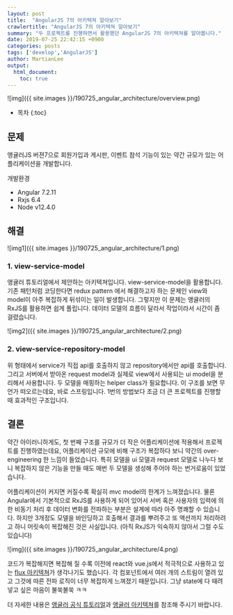 ```yaml
---
layout: post
title:  "AngularJS 7의 아키텍쳐 알아보기"
crawlertitle: "AngularJS 7의 아키텍쳐 알아보기"
summary: "두 프로젝트를 진행하면서 활용했던 AngularJS 7의 아키텍쳐를 알아봅니다."
date: 2019-07-25 22:42:15 +0900
categories: posts
tags: ['develop','AngularJS']
author: MartianLee
output:
  html_document:
    toc: true
---
```


![img]({{ site.images }}/190725_angular_architecture/overview.png)

* 목차
{:toc}

## 문제
앵귤러JS 버젼7으로 회원가입과 게시판, 이벤트 참석 기능이 있는 약간 규모가 있는 어플리케이션을 개발합니다.

개발환경
* Angular 7.2.11
* Rxjs 6.4
* Node v12.4.0

## 해결

![img1]({{ site.images }}/190725_angular_architecture/1.png)

### 1. view-service-model

앵귤러 튜토리얼에서 제안하는 아키텍쳐입니다. view-service-model을 활용합니다. 기존 패턴처럼 코딩한다면 redux pattern 에서 해결하고자 하는 문제인 view와 model이 아주 복잡하게 뒤섞이는 일이 발생합니다. 그렇지만 이 문제는 앵귤러의 RxJS를 활용하면 쉽게 풀립니다. 데이터 모델의 흐름이 달라서 작업이라서 시간이 좀 걸렸습니다.

![img2]({{ site.images }}/190725_angular_architecture/2.png)

### 2. view-service-repository-model

위 형태에서 service가 직접 api를 호출하지 않고 repository에서만 api를 호출합니다. 그리고 서버에서 받아온 request model과 실제로 view에서 사용되는 ui model을 분리해서 사용합니다. 두 모델을 매핑하는 helper class가 필요합니다. 이 구조를 보면 무언가 떠오르는데요, 바로 스프링입니다. 1번의 방법보다 조금 더 큰 프로젝트를 진행할 때 효과적인 구조입니다.

## 결론

약간 아이러니하게도, 첫 번째 구조를 규모가 더 작은 어플리케이션에 적용해서 프로젝트를 진행하였는데요, 어플리케이션 규모에 비해 구조가 복잡하다 보니 약간의 over-engineering 한 느낌이 들었습니다. 특히 모델을 ui 모델과 request 모델로 나누다 보니 복잡하지 않은 기능을 만들 때도 매번 두 모델을 생성해 주어야 하는 번거로움이 있었습니다.

어플리케이션이 커지면 커질수록 확실히 mvc model의 한계가 느껴졌습니다. 물론 Angular에서 기본적으로 RxJS를 사용하게 되어 있어서 서버 혹은 사용자의 입력에 의한 비동기 처리 후 데이터 변화를 전파하는 부분은 설계에 따라 아주 명쾌할 수 있습니다. 하지만 3개정도 모델을 바인딩하고 호출해서 결과를 뿌려주고 또 액션까지 처리하려고 하니 머릿속이 복잡해진 것은 사실입니다. (아직 RxJS가 익숙하지 않아서 그럴 수도 있습니다)

![img]({{ site.images }}/190725_angular_architecture/4.png)

코드가 복잡해지면 복잡해 질 수록 이전에 react와 vue.js에서 적극적으로 사용하고 있는 [flux 아키텍쳐](https://taegon.kim/archives/5288)가 생각나기도 했습니다. 각 컴포넌트에서 여러 개의 스트림이 열려 있고 그것에 따른 전파 로직이 너무 복잡하게 느껴졌기 때문입니다. 그냥 state에 다 때려넣고 싶은 마음이 불쑥불쑥 ㅋㅋ

더 자세한 내용은 [앵귤러 공식 튜토리얼](https://angular.io/tutorial)과 [앵귤러 아키텍쳐](https://v2.angular.io/docs/ts/latest/guide/architecture.html)를 참조해 주시기 바랍니다.
